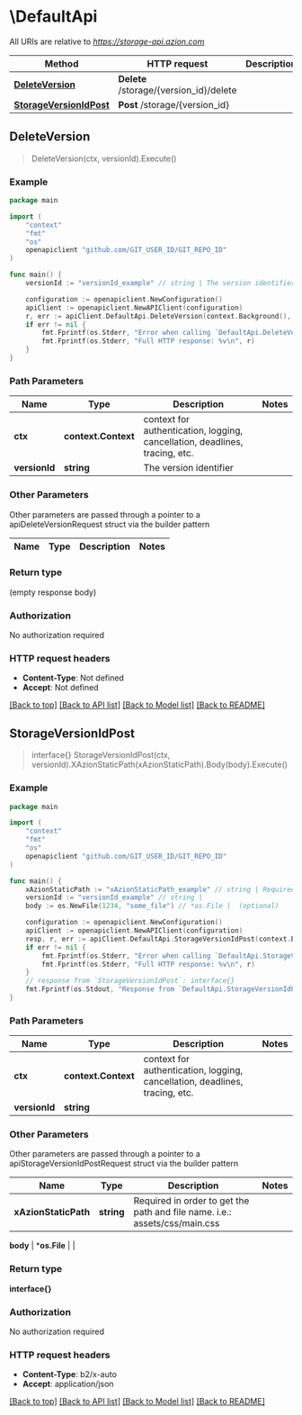 # \DefaultApi

All URIs are relative to *https://storage-api.azion.com*

Method | HTTP request | Description
------------- | ------------- | -------------
[**DeleteVersion**](DefaultApi.md#DeleteVersion) | **Delete** /storage/{version_id}/delete | 
[**StorageVersionIdPost**](DefaultApi.md#StorageVersionIdPost) | **Post** /storage/{version_id} | 



## DeleteVersion

> DeleteVersion(ctx, versionId).Execute()





### Example

```go
package main

import (
    "context"
    "fmt"
    "os"
    openapiclient "github.com/GIT_USER_ID/GIT_REPO_ID"
)

func main() {
    versionId := "versionId_example" // string | The version identifier

    configuration := openapiclient.NewConfiguration()
    apiClient := openapiclient.NewAPIClient(configuration)
    r, err := apiClient.DefaultApi.DeleteVersion(context.Background(), versionId).Execute()
    if err != nil {
        fmt.Fprintf(os.Stderr, "Error when calling `DefaultApi.DeleteVersion``: %v\n", err)
        fmt.Fprintf(os.Stderr, "Full HTTP response: %v\n", r)
    }
}
```

### Path Parameters


Name | Type | Description  | Notes
------------- | ------------- | ------------- | -------------
**ctx** | **context.Context** | context for authentication, logging, cancellation, deadlines, tracing, etc.
**versionId** | **string** | The version identifier | 

### Other Parameters

Other parameters are passed through a pointer to a apiDeleteVersionRequest struct via the builder pattern


Name | Type | Description  | Notes
------------- | ------------- | ------------- | -------------


### Return type

 (empty response body)

### Authorization

No authorization required

### HTTP request headers

- **Content-Type**: Not defined
- **Accept**: Not defined

[[Back to top]](#) [[Back to API list]](../README.md#documentation-for-api-endpoints)
[[Back to Model list]](../README.md#documentation-for-models)
[[Back to README]](../README.md)


## StorageVersionIdPost

> interface{} StorageVersionIdPost(ctx, versionId).XAzionStaticPath(xAzionStaticPath).Body(body).Execute()





### Example

```go
package main

import (
    "context"
    "fmt"
    "os"
    openapiclient "github.com/GIT_USER_ID/GIT_REPO_ID"
)

func main() {
    xAzionStaticPath := "xAzionStaticPath_example" // string | Required in order to get the path and file name. i.e.: assets/css/main.css
    versionId := "versionId_example" // string | 
    body := os.NewFile(1234, "some_file") // *os.File |  (optional)

    configuration := openapiclient.NewConfiguration()
    apiClient := openapiclient.NewAPIClient(configuration)
    resp, r, err := apiClient.DefaultApi.StorageVersionIdPost(context.Background(), versionId).XAzionStaticPath(xAzionStaticPath).Body(body).Execute()
    if err != nil {
        fmt.Fprintf(os.Stderr, "Error when calling `DefaultApi.StorageVersionIdPost``: %v\n", err)
        fmt.Fprintf(os.Stderr, "Full HTTP response: %v\n", r)
    }
    // response from `StorageVersionIdPost`: interface{}
    fmt.Fprintf(os.Stdout, "Response from `DefaultApi.StorageVersionIdPost`: %v\n", resp)
}
```

### Path Parameters


Name | Type | Description  | Notes
------------- | ------------- | ------------- | -------------
**ctx** | **context.Context** | context for authentication, logging, cancellation, deadlines, tracing, etc.
**versionId** | **string** |  | 

### Other Parameters

Other parameters are passed through a pointer to a apiStorageVersionIdPostRequest struct via the builder pattern


Name | Type | Description  | Notes
------------- | ------------- | ------------- | -------------
 **xAzionStaticPath** | **string** | Required in order to get the path and file name. i.e.: assets/css/main.css | 

 **body** | ***os.File** |  | 

### Return type

**interface{}**

### Authorization

No authorization required

### HTTP request headers

- **Content-Type**: b2/x-auto
- **Accept**: application/json

[[Back to top]](#) [[Back to API list]](../README.md#documentation-for-api-endpoints)
[[Back to Model list]](../README.md#documentation-for-models)
[[Back to README]](../README.md)

